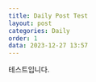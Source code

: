 ```yaml
---
title: Daily Post Test
layout: post
categories: Daily
order: 1
data: 2023-12-27 13:57
---
```


테스트입니다.